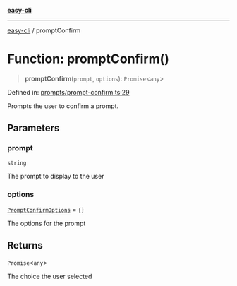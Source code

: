 [**easy-cli**](../README.md)

***

[easy-cli](../globals.md) / promptConfirm

# Function: promptConfirm()

> **promptConfirm**(`prompt`, `options`): `Promise`\<`any`\>

Defined in: [prompts/prompt-confirm.ts:29](https://github.com/patrickeaton/easy-cli/blob/273fbeda7c9fba29e0eebd0183c0f5c4b12461f3/src/prompts/prompt-confirm.ts#L29)

Prompts the user to confirm a prompt.

## Parameters

### prompt

`string`

The prompt to display to the user

### options

[`PromptConfirmOptions`](../type-aliases/PromptConfirmOptions.md) = `{}`

The options for the prompt

## Returns

`Promise`\<`any`\>

The choice the user selected
